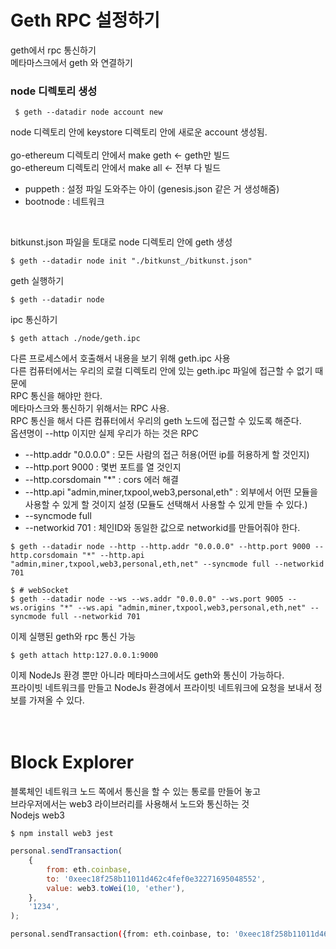 # Geth RPC 설정하기

geth에서 rpc 통신하기
<br>
메타마스크에서 geth 와 연결하기
<br>

### node 디렉토리 생성

```shell
 $ geth --datadir node account new
```

node 디렉토리 안에 keystore 디렉토리 안에 새로운 account 생성됨.
<br>
<br>
go-ethereum 디렉토리 안에서 make geth <- geth만 빌드
<br>
go-ethereum 디렉토리 안에서 make all <- 전부 다 빌드
<br>

-   puppeth : 설정 파일 도와주는 아이 (genesis.json 같은 거 생성해줌)
-   bootnode : 네트워크

<br>

bitkunst.json 파일을 토대로 node 디렉토리 안에 geth 생성

```shell
$ geth --datadir node init "./bitkunst_/bitkunst.json"
```

geth 실행하기

```shell
$ geth --datadir node
```

ipc 통신하기

```shell
$ geth attach ./node/geth.ipc
```

다른 프로세스에서 호출해서 내용을 보기 위해 geth.ipc 사용
<br>
다른 컴퓨터에서는 우리의 로컬 디렉토리 안에 있는 geth.ipc 파일에 접근할 수 없기 때문에
<br>
RPC 통신을 해야만 한다.
<br>
메타마스크와 통신하기 위해서는 RPC 사용.
<br>
RPC 통신을 해서 다른 컴퓨터에서 우리의 geth 노드에 접근할 수 있도록 해준다.
<br>
옵션명이 --http 이지만 실제 우리가 하는 것은 RPC

-   --http.addr "0.0.0.0" : 모든 사람의 접근 허용(어떤 ip를 허용하게 할 것인지)
-   --http.port 9000 : 몇번 포트를 열 것인지
-   --http.corsdomain "\*" : cors 에러 해결
-   --http.api "admin,miner,txpool,web3,personal,eth" : 외부에서 어떤 모듈을 사용할 수 있게 할 것이지 설정 (모듈도 선택해서 사용할 수 있게 만들 수 있다.)
-   --syncmode full
-   --networkid 701 : 체인ID와 동일한 값으로 networkid를 만들어줘야 한다.

```shell
$ geth --datadir node --http --http.addr "0.0.0.0" --http.port 9000 --http.corsdomain "*" --http.api "admin,miner,txpool,web3,personal,eth,net" --syncmode full --networkid 701
```

```shell
$ # webSocket
$ geth --datadir node --ws --ws.addr "0.0.0.0" --ws.port 9005 --ws.origins "*" --ws.api "admin,miner,txpool,web3,personal,eth,net" --syncmode full --networkid 701
```

이제 실행된 geth와 rpc 통신 가능

```shell
$ geth attach http:127.0.0.1:9000
```

이제 NodeJs 환경 뿐만 아니라 메타마스크에서도 geth와 통신이 가능하다.
<br>
프라이빗 네트워크를 만들고 NodeJs 환경에서 프라이빗 네트워크에 요청을 보내서 정보를 가져올 수 있다.
<br>
<br>
<br>

# Block Explorer

블록체인 네트워크 노드 쪽에서 통신을 할 수 있는 통로를 만들어 놓고
<br>
브라우저에서는 web3 라이브러리를 사용해서 노드와 통신하는 것
<br>
Nodejs web3
<br>

```shell
$ npm install web3 jest
```

```js
personal.sendTransaction(
    {
        from: eth.coinbase,
        to: '0xeec18f258b11011d462c4fef0e32271695048552',
        value: web3.toWei(10, 'ether'),
    },
    '1234',
);
```

```sh
personal.sendTransaction({from: eth.coinbase, to: '0xeec18f258b11011d462c4fef0e32271695048552', value: web3.toWei(10, 'ether')}, '1234')
```
